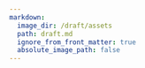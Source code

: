 ```yaml
---
markdown:
  image_dir: /draft/assets
  path: draft.md
  ignore_from_front_matter: true
  absolute_image_path: false
---
```


